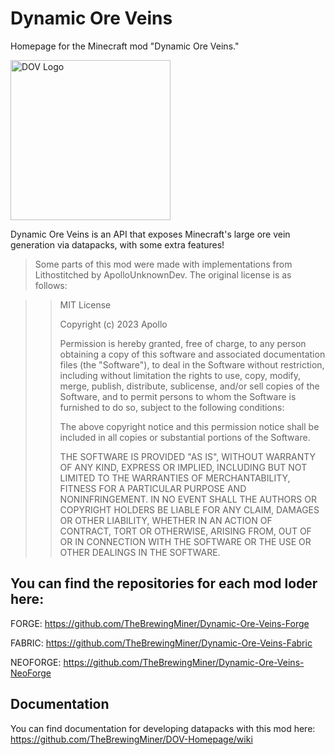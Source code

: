 # Dynamic Ore Veins
Homepage for the Minecraft mod "Dynamic Ore Veins."

<img width="256" height="256" alt="DOV Logo" src="https://github.com/user-attachments/assets/f4154471-da73-4db4-ad11-fdc5d886ce00" />

Dynamic Ore Veins is an API that exposes Minecraft's large ore vein generation via datapacks, with some extra features!

>Some parts of this mod were made with implementations from Lithostitched by ApolloUnknownDev.
>The original license is as follows:

>>MIT License
>>
>>Copyright (c) 2023 Apollo
>>
>>Permission is hereby granted, free of charge, to any person obtaining a copy
>>of this software and associated documentation files (the "Software"), to deal
>>in the Software without restriction, including without limitation the rights
>>to use, copy, modify, merge, publish, distribute, sublicense, and/or sell
>>copies of the Software, and to permit persons to whom the Software is
>>furnished to do so, subject to the following conditions:
>>
>>The above copyright notice and this permission notice shall be included in all
>>copies or substantial portions of the Software.
>>
>>THE SOFTWARE IS PROVIDED "AS IS", WITHOUT WARRANTY OF ANY KIND, EXPRESS OR
>>IMPLIED, INCLUDING BUT NOT LIMITED TO THE WARRANTIES OF MERCHANTABILITY,
>>FITNESS FOR A PARTICULAR PURPOSE AND NONINFRINGEMENT. IN NO EVENT SHALL THE
>>AUTHORS OR COPYRIGHT HOLDERS BE LIABLE FOR ANY CLAIM, DAMAGES OR OTHER
>>LIABILITY, WHETHER IN AN ACTION OF CONTRACT, TORT OR OTHERWISE, ARISING FROM,
>>OUT OF OR IN CONNECTION WITH THE SOFTWARE OR THE USE OR OTHER DEALINGS IN THE
>>SOFTWARE.

## You can find the repositories for each mod loder here:

FORGE:    https://github.com/TheBrewingMiner/Dynamic-Ore-Veins-Forge

FABRIC:   https://github.com/TheBrewingMiner/Dynamic-Ore-Veins-Fabric

NEOFORGE: https://github.com/TheBrewingMiner/Dynamic-Ore-Veins-NeoForge

## Documentation
You can find documentation for developing datapacks with this mod here:
https://github.com/TheBrewingMiner/DOV-Homepage/wiki
